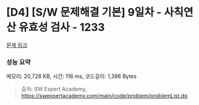# [D4] [S/W 문제해결 기본] 9일차 - 사칙연산 유효성 검사 - 1233 

[문제 링크](https://swexpertacademy.com/main/code/problem/problemDetail.do?contestProbId=AV141176AIwCFAYD) 

### 성능 요약

메모리: 20,728 KB, 시간: 116 ms, 코드길이: 1,388 Bytes



> 출처: SW Expert Academy, https://swexpertacademy.com/main/code/problem/problemList.do